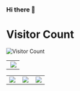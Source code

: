 ### Hi there 👋

<!--
**sunbos/sunbos** is a ✨ _special_ ✨ repository because its `README.md` (this file) appears on your GitHub profile.

Here are some ideas to get you started:

- 🔭 I’m currently working on ...
- 🌱 I’m currently learning ...
- 👯 I’m looking to collaborate on ...
- 🤔 I’m looking for help with ...
- 💬 Ask me about ...
- 📫 How to reach me: ...
- 😄 Pronouns: ...
- ⚡ Fun fact: ...
-->

<!--
![Anurag's GitHub stats](https://github-readme-stats.vercel.app/api?username=sunbos&show_icons=true&theme=dark)
-->

# Visitor Count
![Visitor Count](https://visitor-badge.laobi.icu/badge?page_id=sunbos.sunbos&left_color=%23333333&right_color=%23ff5555&left_text=👥%20Total%20Views&fontSize=150%)

<table>
    <tr>
<!--         <td >
            <center><img src="https://github-readme-stats.vercel.app/api?username=sunbos&show_icons=true&hide_border=true&theme=github_dark" ></center>
        </td> -->
        <td >
            <center><img src="https://github-profile-summary-cards.vercel.app/api/cards/profile-details?username=sunbos&theme=github_dark&show_icons=true" align="right" /></center>
        </td>
    </tr>
</table>

<table>
    <tr>
        <td >
            <center><img src="http://github-profile-summary-cards.vercel.app/api/cards/repos-per-language?username=sunbos&theme=github_dark" ></center>
        </td>
        <td >
            <center><img src="http://github-profile-summary-cards.vercel.app/api/cards/productive-time?username=sunbos&theme=github_dark&utcOffset=8" align="right" /></center>
        </td>
        <td >
            <center><img src="http://github-profile-summary-cards.vercel.app/api/cards/most-commit-language?username=sunbos&theme=github_dark" align="right" /></center>
        </td>
    </tr>
</table>
